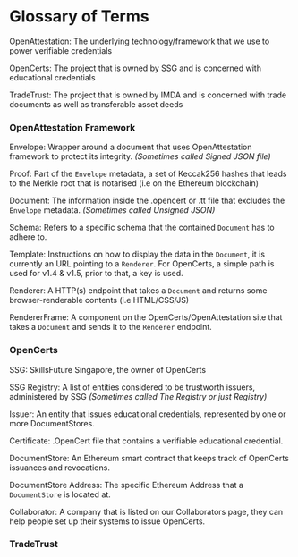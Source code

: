 # Glossary of Terms

OpenAttestation: The underlying technology/framework that we use to power verifiable credentials

OpenCerts: The project that is owned by SSG and is concerned with educational credentials

TradeTrust: The project that is owned by IMDA and is concerned with trade documents as well as transferable asset deeds

### OpenAttestation Framework
  
  Envelope: Wrapper around a document that uses OpenAttestation framework to protect its integrity. _(Sometimes called Signed JSON file)_
  
  Proof: Part of the `Envelope` metadata, a set of Keccak256 hashes that leads to the Merkle root that is notarised (i.e on the Ethereum blockchain)
  
  Document: The information inside the .opencert or .tt file that excludes the `Envelope` metadata. _(Sometimes called Unsigned JSON)_
  
  Schema: Refers to a specific schema that the contained `Document` has to adhere to.
  
  Template: Instructions on how to display the data in the `Document`, it is currently an URL pointing to a `Renderer`. For OpenCerts, a simple path is used for v1.4 & v1.5, prior to that, a key is used.  
  
  Renderer: A HTTP(s) endpoint that takes a `Document` and returns some browser-renderable contents (i.e HTML/CSS/JS)
  
  RendererFrame: A component on the OpenCerts/OpenAttestation site that takes a `Document` and sends it to the `Renderer` endpoint.

### OpenCerts

  SSG: SkillsFuture Singapore, the owner of OpenCerts
  
  SSG Registry: A list of entities considered to be trustworth issuers, administered by SSG _(Sometimes called The Registry or just Registry)_
  
  Issuer: An entity that issues educational credentials, represented by one or more DocumentStores.
  
  Certificate: .OpenCert file that contains a verifiable educational credential.
  
  DocumentStore: An Ethereum smart contract that keeps track of OpenCerts issuances and revocations.
  
  DocumentStore Address: The specific Ethereum Address that a `DocumentStore` is located at.
  
  Collaborator: A company that is listed on our Collaborators page, they can help people set up their systems to issue OpenCerts.
  

### TradeTrust
  <TODO>
